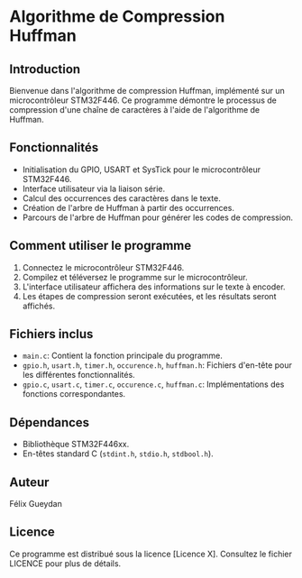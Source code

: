 # Algorithme de Compression Huffman

## Introduction
Bienvenue dans l'algorithme de compression Huffman, implémenté sur un microcontrôleur STM32F446. Ce programme démontre le processus de compression d'une chaîne de caractères à l'aide de l'algorithme de Huffman.

## Fonctionnalités

- Initialisation du GPIO, USART et SysTick pour le microcontrôleur STM32F446.
- Interface utilisateur via la liaison série.
- Calcul des occurrences des caractères dans le texte.
- Création de l'arbre de Huffman à partir des occurrences.
- Parcours de l'arbre de Huffman pour générer les codes de compression.

## Comment utiliser le programme

1. Connectez le microcontrôleur STM32F446.
2. Compilez et téléversez le programme sur le microcontrôleur.
3. L'interface utilisateur affichera des informations sur le texte à encoder.
4. Les étapes de compression seront exécutées, et les résultats seront affichés.

## Fichiers inclus

- `main.c`: Contient la fonction principale du programme.
- `gpio.h`, `usart.h`, `timer.h`, `occurence.h`, `huffman.h`: Fichiers d'en-tête pour les différentes fonctionnalités.
- `gpio.c`, `usart.c`, `timer.c`, `occurence.c`, `huffman.c`: Implémentations des fonctions correspondantes.

## Dépendances

- Bibliothèque STM32F446xx.
- En-têtes standard C (`stdint.h`, `stdio.h`, `stdbool.h`).

## Auteur
Félix Gueydan

## Licence
Ce programme est distribué sous la licence [Licence X]. Consultez le fichier LICENCE pour plus de détails.
